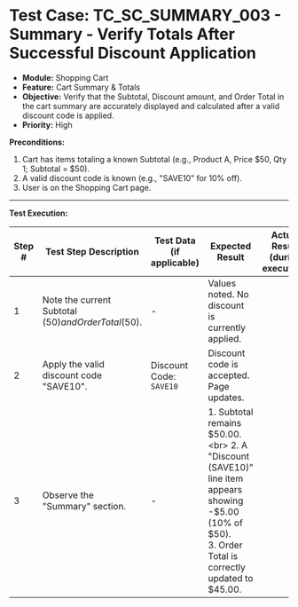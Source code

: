# Test Case: TC_SC_SUMMARY_003 - Summary - Verify Totals After Successful Discount Application

* **Module:** Shopping Cart
* **Feature:** Cart Summary & Totals
* **Objective:** Verify that the Subtotal, Discount amount, and Order Total in the cart summary are accurately displayed and calculated after a valid discount code is applied.
* **Priority:** High

**Preconditions:**
1.  Cart has items totaling a known Subtotal (e.g., Product A, Price $50, Qty 1; Subtotal = $50).
2.  A valid discount code is known (e.g., "SAVE10" for 10% off).
3.  User is on the Shopping Cart page.

---
**Test Execution:**

| Step # | Test Step Description                                                                 | Test Data (if applicable)                     | Expected Result                                                                                                                               | Actual Result (during execution) | Status (during execution) | Notes (during execution) |
|--------|---------------------------------------------------------------------------------------|-----------------------------------------------|-----------------------------------------------------------------------------------------------------------------------------------------------|----------------------------------|---------------------------|--------------------------|
| 1      | Note the current Subtotal ($50) and Order Total ($50).                                | -                                             | Values noted. No discount is currently applied.                                                                                               |                                  |                           |                          |
| 2      | Apply the valid discount code "SAVE10".                                               | Discount Code: `SAVE10`                       | Discount code is accepted. Page updates.                                                                                                      |                                  |                           |                          |
| 3      | Observe the "Summary" section.                                                        | -                                             | 1. Subtotal remains $50.00. <br> 2. A "Discount (SAVE10)" line item appears showing -$5.00 (10% of $50). <br> 3. Order Total is correctly updated to $45.00. |                                  |                           |                          |
